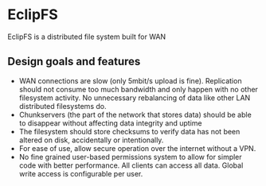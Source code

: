# EclipFS
EclipFS is a distributed file system built for WAN

## Design goals and features
* WAN connections are slow (only 5mbit/s upload is fine). Replication should not consume too much bandwidth and only happen with no other filesystem activity. No unnecessary rebalancing of data like other LAN distributed filesystems do.
* Chunkservers (the part of the network that stores data) should be able to disappear without affecting data integrity and uptime
* The filesystem should store checksums to verify data has not been altered on disk, accidentally or intentionally.
* For ease of use, allow secure operation over the internet without a VPN.
* No fine grained user-based permissions system to allow for simpler code with better performance. All clients can access all data. Global write access is configurable per user.
